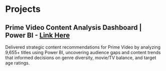 # Projects

## Prime Video Content Analysis Dashboard | Power BI - [Link Here](prime_video_content_analysis)

Delivered strategic content recommendations for Prime Video by analyzing 9,655+ titles using Power BI, uncovering audience gaps and content trends that informed decisions on genre diversity, movie/TV balance, and target age ratings.

